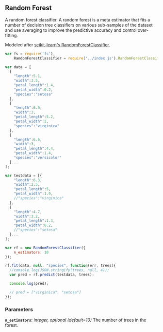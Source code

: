 ## Random Forest

A random forest classifier. A random forest is a meta estimator that fits a number of decision tree classifiers on various sub-samples of the dataset and use averaging to improve the predictive accuracy and control over-fitting.

Modeled after [scikit-learn's RandomForestClassifier](http://scikit-learn.org/dev/modules/generated/sklearn.ensemble.RandomForestClassifier.html).

```javascript
var fs = require('fs'),
    RandomForestClassifier = require('../index.js').RandomForestClassifier;

var data = [
  {
    "length":5.1,
    "width":3.5,
    "petal_length":1.4,
    "petal_width":0.2,
    "species":"setosa"
  },
  {
    "length":6.5,
    "width":3,
    "petal_length":5.2,
    "petal_width":2,
    "species":"virginica"
  },
  {
    "length":6.6,
    "width":3,
    "petal_length":4.4,
    "petal_width":1.4,
    "species":"versicolor"
  }...
];

var testdata = [{
    "length":6.3,
    "width":2.5,
    "petal_length":5,
    "petal_width":1.9,
    //"species":"virginica"
  },
  {
    "length":4.7,
    "width":3.2,
    "petal_length":1.3,
    "petal_width":0.2,
    //"species":"setosa"
  }...
];

var rf = new RandomForestClassifier({
    n_estimators: 10
});

rf.fit(data, null, "species", function(err, trees){
  //console.log(JSON.stringify(trees, null, 4));
  var pred = rf.predict(testdata, trees);

  console.log(pred);

  // pred = ["virginica", "setosa"]
});
```

### Parameters

**`n_estimators`:** *integer, optional (default=10)* The number of trees in the forest.
